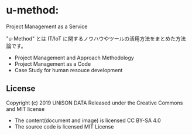 # u-method: 

Project Management as a Service  

"u-Method" とは IT/IoT に関するノウハウやツールの活用方法をまとめた方法論です。



* Project Management and Approach Methodology
* Project Management as a Code
* Case Study for human resouce development



## License

Copyright (c) 2019 UNiSON DATA Released under the Creative Commons and MIT license 
- The content(document and image) is licensed CC BY-SA 4.0
- The source code is licensed MIT License
